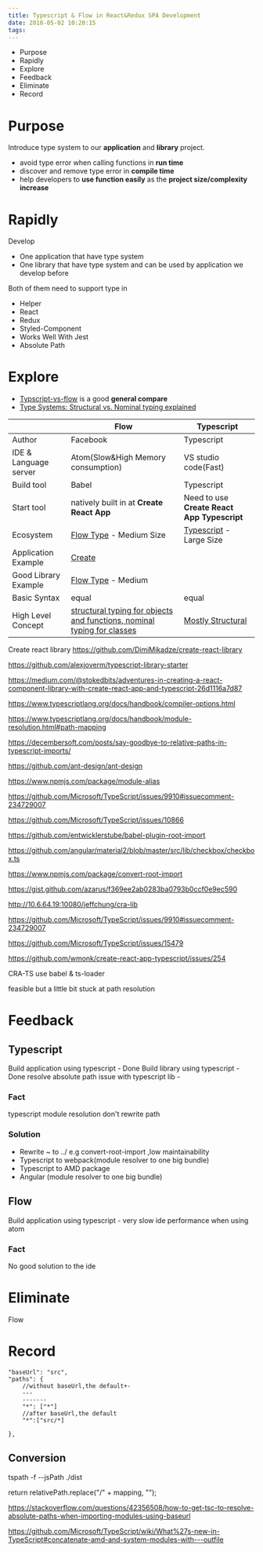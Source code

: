 ```yaml
---
title: Typescript & Flow in React&Redux SPA Development
date: 2018-05-02 10:20:15
tags:
---
```


* Purpose
* Rapidly
* Explore
* Feedback
* Eliminate
* Record

# Purpose

Introduce type system to our **application** and **library** project.

* avoid type error when calling functions in **run time**
* discover and remove type error in **compile time**
* help developers to **use function easily** as the **project size/complexity increase**

# Rapidly

Develop

* One application that have type system
* One library that have type system and can be used by application we develop before

Both of them need to support type in

* Helper
* React
* Redux
* Styled-Component
* Works Well With Jest
* Absolute Path

# Explore

* [Typscript-vs-flow](https://github.com/niieani/typescript-vs-flowtype) is a good **general compare**
* [Type Systems: Structural vs. Nominal typing explained](https://medium.com/@thejameskyle/type-systems-structural-vs-nominal-typing-explained-56511dd969f4)

|                       | Flow                                                                                                                         | Typescript                                                                                      |
| --------------------- | ---------------------------------------------------------------------------------------------------------------------------- | ----------------------------------------------------------------------------------------------- |
| Author                | Facebook                                                                                                                     | Typescript                                                                                      |
| IDE & Language server | Atom(Slow&High Memory consumption)                                                                                           | VS studio code(Fast)                                                                            |
| Build tool            | Babel                                                                                                                        | Typescript                                                                                      |
| Start tool            | natively built in at **Create React App**                                                                                    | Need to use **Create React App Typescript**                                                     |
| Ecosystem             | [Flow Type](https://github.com/flowtype/flow-typed) - Medium Size                                                            | [Typescript](https://github.com/DefinitelyTyped/DefinitelyTyped/tree/master/types) - Large Size |
| Application Example   | [Create ](https://github.com/flowtype/flow-typed)                                                                            |                                                                                                 |
| Good Library Example  | [Flow Type](https://github.com/flowtype/flow-typed) - Medium                                                                 |                                                                                                 |
| Basic Syntax          | equal                                                                                                                        | equal                                                                                           |
| High Level Concept    | [structural typing for objects and functions, nominal typing for classes](https://flow.org/en/docs/lang/nominal-structural/) | [Mostly Structural](https://basarat.gitbooks.io/typescript/docs/tips/nominalTyping.html)        |

Create react library
https://github.com/DimiMikadze/create-react-library

https://github.com/alexjoverm/typescript-library-starter

https://medium.com/@stokedbits/adventures-in-creating-a-react-component-library-with-create-react-app-and-typescript-26d1116a7d87

https://www.typescriptlang.org/docs/handbook/compiler-options.html

https://www.typescriptlang.org/docs/handbook/module-resolution.html#path-mapping

https://decembersoft.com/posts/say-goodbye-to-relative-paths-in-typescript-imports/

https://github.com/ant-design/ant-design

https://www.npmjs.com/package/module-alias

https://github.com/Microsoft/TypeScript/issues/9910#issuecomment-234729007

https://github.com/Microsoft/TypeScript/issues/10866

https://github.com/entwicklerstube/babel-plugin-root-import

https://github.com/angular/material2/blob/master/src/lib/checkbox/checkbox.ts

https://www.npmjs.com/package/convert-root-import

https://gist.github.com/azarus/f369ee2ab0283ba0793b0ccf0e9ec590

http://10.6.64.19:10080/jeffchung/cra-lib

https://github.com/Microsoft/TypeScript/issues/9910#issuecomment-234729007

https://github.com/Microsoft/TypeScript/issues/15479

https://github.com/wmonk/create-react-app-typescript/issues/254

CRA-TS use babel & ts-loader

feasible but a little bit stuck at path resolution

# Feedback

## Typescript

Build application using typescript - Done
Build library using typescript - Done
resolve absolute path issue with typescript lib -

### Fact

typescript module resolution don't rewrite path

### Solution

* Rewrite ~ to ../ e.g convert-root-import ,low maintainability
* Typescript to webpack(module resolver to one big bundle)
* Typescript to AMD package
* Angular (module resolver to one big bundle)

## Flow

Build application using typescript - very slow ide performance when using atom

### Fact

No good solution to the ide

# Eliminate

Flow

# Record

    "baseUrl": "src",
    "paths": {
        //without baseUrl,the default+-
        ---
        -------
        "*": ["*"]
        //after baseUrl,the default
        "*":["src/*]

    },

## Conversion

tspath -f --jsPath ./dist

return relativePath.replace("/" + mapping, "");

https://stackoverflow.com/questions/42356508/how-to-get-tsc-to-resolve-absolute-paths-when-importing-modules-using-baseurl

https://github.com/Microsoft/TypeScript/wiki/What%27s-new-in-TypeScript#concatenate-amd-and-system-modules-with---outfile
